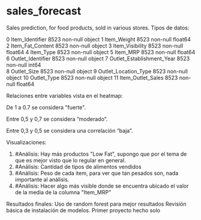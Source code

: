 # sales_forecast
Sales prediction, for food products, sold in various stores.
Tipos de datos:

0   Item_Identifier            8523 non-null   object 
 1   Item_Weight                8523 non-null   float64
 2   Item_Fat_Content           8523 non-null   object 
 3   Item_Visibility            8523 non-null   float64
 4   Item_Type                  8523 non-null   object 
 5   Item_MRP                   8523 non-null   float64
 6   Outlet_Identifier          8523 non-null   object 
 7   Outlet_Establishment_Year  8523 non-null   int64  
 8   Outlet_Size                8523 non-null   object 
 9   Outlet_Location_Type       8523 non-null   object 
 10  Outlet_Type                8523 non-null   object 
 11  Item_Outlet_Sales          8523 non-null   float64
 
Relaciones entre variables vista en el heatmap:

De 1 a 0.7 se considera "fuerte".

Entre 0,5 y 0,7 se considera “moderado”.

Entre 0,3 y 0,5 se considera una correlación “baja”.

Visualizaciones:
1. #Análisis: Hay más productos "Low Fat", supongo que por el tema de que es mejor visto que lo regular en general.
2. #Análisis: Cantidad de tipos de alimentos vendidos
3. #Análisis: Peso de cada item, para ver que tan pesados son, nada importante al análisis.
4. #Análisis: Hacer algo más visible donde se encuentra ubicado el valor de la media de la columna "Item_MRP"

Resultados finales:
Uso de random forest para mejor resultados
Revisión básica de instalación de modelos.
Primer proyecto hecho solo
